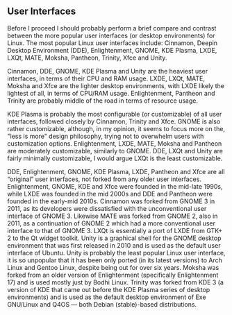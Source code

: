 ## User Interfaces
Before I proceed I should probably perform a brief compare and contrast between the more popular user interfaces (or desktop environments) for Linux. The most popular Linux user interfaces include: Cinnamon, Deepin Desktop Environment (DDE), Enlightenment, GNOME, KDE Plasma, LXDE, LXQt, MATE, Moksha, Pantheon, Trinity, Xfce and Unity. 

Cinnamon, DDE, GNOME, KDE Plasma and Unity are the heaviest user interfaces, in terms of their CPU and RAM usage. LXDE, LXQt, MATE, Moksha and Xfce are the lighter desktop environments, with LXDE likely the lightest of all, in terms of CPU/RAM usage. Enlightenment, Pantheon and Trinity are probably middle of the road in terms of resource usage. 

KDE Plasma is probably the most configurable (or customizable) of all user interfaces, followed closely by Cinnamon, Trinity and Xfce. GNOME is also rather customizable, although, in my opinion, it seems to focus more on the, "less is more" design philosophy, trying not to overwhelm users with customization options. Enlightenment, LXDE, MATE, Moksha and Pantheon are moderately customizable, similarly to GNOME. DDE, LXQt and Unity are fairly minimally customizable, I would argue LXQt is the least customizable.

DDE, Enlightenment, GNOME, KDE Plasma, LXDE, Pantheon and Xfce are all &ldquo;original&rdquo; user interfaces, not forked from any older user interfaces. Enlightenment, GNOME, KDE and Xfce were founded in the mid-late 1990s, while LXDE was founded in the mid 2000s and DDE and Pantheon were founded in the early-mid 2010s. Cinnamon was forked from GNOME 3 in 2011, as its developers were dissatisfied with the unconventional user interface of GNOME 3. Likewise MATE was forked from GNOME 2, also in 2011, as a continuation of GNOME 2 which had a more conventional user interface to that of GNOME 3. LXQt is essentially a port of LXDE from GTK+ 2 to the Qt widget toolkit. Unity is a graphical shell for the GNOME desktop environment that was first released in 2010 and is used as the default user interface of Ubuntu. Unity is probably the least popular Linux user interface, it is so unpopular that it has been only ported (in its latest versions) to Arch Linux and Gentoo Linux, despite being out for over six years. Moksha was forked from an older version of Enlightenment (specifically Enlightenment 17) and is used mostly just by Bodhi Linux. Trinity was forked from KDE 3 (a version of KDE that came out before the KDE Plasma series of desktop environments) and is used as the default desktop environment of Exe GNU/Linux and Q4OS &mdash; both Debian (stable)-based distributions. 